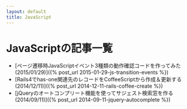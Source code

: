 ```yaml
---
layout: default
title: JavaScript
---
```

# JavaScriptの記事一覧

- [ページ遷移時JavaScriptイベント3種類の動作確認コードを作ってみた(2015/01/29)]({% post_url 2015-01-29-js-transition-events %})
- [Rails4でhas-one関連先のレコードをCoffeeScriptから作成＆更新する(2014/12/11)]({% post_url 2014-12-11-rails-coffee-create %})
- [jQueryのオートコンプリート機能を使ってサジェスト検索窓を作る(2014/09/11)]({% post_url 2014-09-11-jquery-autocomplete %})
